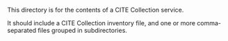
This directory is for the contents of a CITE Collection service.

It should include a CITE Collection inventory file, and one or more comma-separated files grouped in subdirectories.
